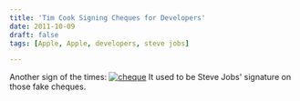 ```yaml
---
title: 'Tim Cook Signing Cheques for Developers'
date: 2011-10-09
draft: false
tags: [Apple, Apple, developers, steve jobs]

---
```


Another sign of the times: [![](https://chrisenns.com/wp-content/uploads/2011/10/cheque-725x543.jpg "cheque")](https://chrisenns.com/wp-content/uploads/2011/10/cheque.jpg) It used to be Steve Jobs' signature on those fake cheques.